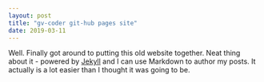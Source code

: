 ```yaml
---
layout: post
title: "gv-coder git-hub pages site"
date: 2019-03-11
---
```


Well. Finally got around to putting this old website together. Neat thing about it - powered by [Jekyll](http://jekyllrb.com) and I can use Markdown to author my posts. It actually is a lot easier than I thought it was going to be.

